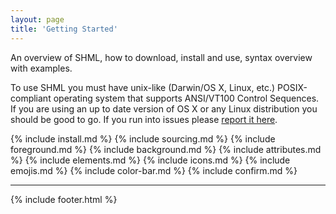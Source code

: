 ```yaml
---
layout: page
title: 'Getting Started'
---
```


<p class="message">
  An overview of SHML, how to download, install and use, syntax overview with examples.
</p>

To use SHML you must have unix-like (Darwin/OS X, Linux, etc.) POSIX-compliant operating system that supports ANSI/VT100 Control Sequences.  If you are using an up to date version of OS X or any Linux distribution you should be good to go.  If you run into issues please [report it here](https://github.com/MaxCDN/shml/issues).

{% include install.md %}
{% include sourcing.md %}
{% include foreground.md %}
{% include background.md %}
{% include attributes.md %}
{% include elements.md %}
{% include icons.md %}
{% include emojis.md %}
{% include color-bar.md %}
{% include confirm.md %}

<hr>

{% include footer.html %}
